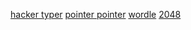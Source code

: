 [hacker typer](http://hackertyper.com/)
[pointer pointer](https://pointerpointer.com/)
[wordle](https://www.nytimes.com/games/wordle/index.html)
[2048](https://play2048.co/)
